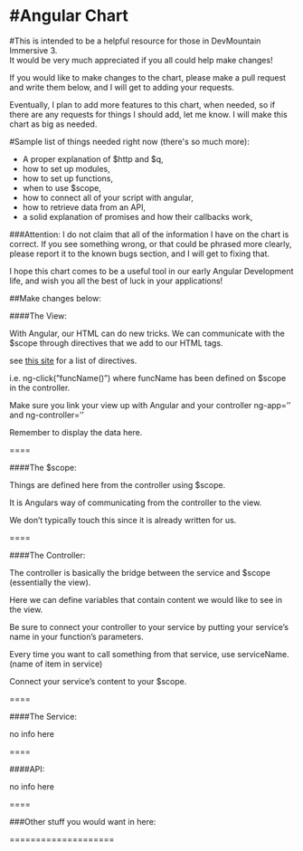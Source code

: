 #Angular Chart
=====

#This is intended to be a helpful resource for those in DevMountain Immersive 3.  
It would be very much appreciated if you all could help make changes! 

If you would like to make changes to the chart, please make a pull request and write them below, and I will get to adding your requests.

Eventually, I plan to add more features to this chart, when needed, so if there are any requests for things I should add, let me know.  I will make this chart as big as needed.


#Sample list of things needed right now (there's so much more):
* A proper explanation of $http and $q,
* how to set up modules,
* how to set up functions,
* when to use $scope,
* how to connect all of your script with angular,
* how to retrieve data from an API,
* a solid explanation of promises and how their callbacks work,




###Attention: 
I do not claim that all of the information I have on the chart is correct.  If you see something wrong, or that could be phrased more clearly, please report it to the known bugs section, and I will get to fixing that.  


I hope this chart comes to be a useful tool in our early Angular Development life, and wish you all the best of luck in your applications!






##Make changes below:


####The View:

With Angular, our HTML can do new tricks.  We can communicate with the $scope through
directives that we add to our HTML tags.

see [this site](goo.gl/k7lGdt) for a list of directives.

i.e. ng-click(”funcName()”)
where funcName has been defined on $scope in 
the controller.

Make sure you link your view up with Angular and your controller
ng-app=’’ and ng-controller=’’

Remember to display the data here.

====




####The $scope:

Things are defined here from the controller using $scope.

It is Angulars way of
communicating from the
controller to the view.

We don’t typically touch this since it is already written for us.

====



####The Controller:

The controller is basically 
the bridge 
between the service and $scope (essentially the view).

Here we can define variables that contain content we would like to see in the view.


Be sure to connect your
controller to your service by putting your service’s name in your function’s parameters.

Every time you want to call something from that service, use serviceName.(name of item in service)

Connect your service’s content to your $scope.

====




####The Service:

no info here

====



####API:

no info here

====





###Other stuff you would want in here:












====================